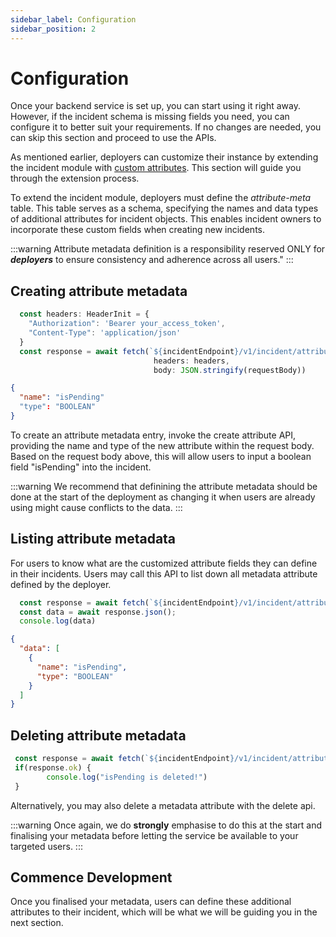 ```yaml
---
sidebar_label: Configuration
sidebar_position: 2
---
```


# Configuration

Once your backend service is set up, you can start using it right away. However, if the incident schema is missing fields you need, you can configure it to better suit your requirements. If no changes are needed, you can skip this section and proceed to use the APIs.

As mentioned earlier, deployers can customize their instance by extending the incident module with [custom attributes](../attribute.mdx). This section will guide you through the extension process.


To extend the incident module, deployers must define the _attribute-meta_ table. This table serves as a schema, specifying the names and data types of additional attributes for incident objects. This enables incident owners to incorporate these custom fields when creating new incidents.

:::warning
Attribute metadata definition is a responsibility reserved ONLY for _**deployers**_ to ensure consistency and adherence across all users."
:::

## Creating attribute metadata

```typescript title="POST /v1/incident/attributes" showLineNumbers
  const headers: HeaderInit = {
    "Authorization": 'Bearer your_access_token',
    "Content-Type": 'application/json'
  }
  const response = await fetch(`${incidentEndpoint}/v1/incident/attributes`,
                                headers: headers,
                                body: JSON.stringify(requestBody))
```

```json title="Request" showLineNumbers
{
  "name": "isPending"
  "type": "BOOLEAN"
}

```

To create an attribute metadata entry, invoke the create attribute API, providing the name and type of the new attribute within the request body.
Based on the request body above, this will allow users to input a boolean field "isPending" into the incident.

:::warning
We recommend that definining the attribute metadata should be done at the start of the deployment as changing it when users are already using might cause conflicts to the data.
:::

## Listing attribute metadata

For users to know what are the customized attribute fields they can define in their incidents. Users may call this API to list down all metadata attribute defined by the deployer.

```typescript title="GET /v1/incident/attributes"
  const response = await fetch(`${incidentEndpoint}/v1/incident/attributes`, headers: headers)
  const data = await response.json();
  console.log(data)
```

```json title="Response" showLineNumbers
{
  "data": [
    {
      "name": "isPending",
      "type": "BOOLEAN"
    }
  ]
}
```

## Deleting attribute metadata

```typescript title="DELETE /v1/incident/attributes" showLineNumbers
 const response = await fetch(`${incidentEndpoint}/v1/incident/attributes/isPending`, headers: headers);
 if(response.ok) {
        console.log("isPending is deleted!")
 }
```

Alternatively, you may also delete a metadata attribute with the delete api.

:::warning
Once again, we do **strongly** emphasise to do this at the start and finalising your metadata before letting the service be available to your targeted users.
:::


## Commence Development
Once you finalised your metadata, users can define these additional attributes to their incident, which will be what we will be guiding you in the next section.
